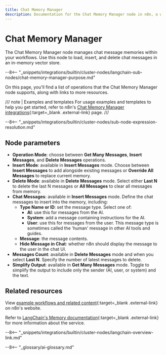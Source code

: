 ```yaml
---
title: Chat Memory Manager
description: Documentation for the Chat Memory Manager node in n8n, a workflow automation platform. Includes details of operations and configuration, and links to examples and credentials information.
---
```


# Chat Memory Manager

The Chat Memory Manager node manages chat message memories within your workflows. Use this node to load, insert, and delete chat messages in an in-memory vector store.

--8<-- "_snippets/integrations/builtin/cluster-nodes/langchain-sub-nodes/chat-memory-manager-purpose.md"

On this page, you'll find a list of operations that the Chat Memory Manager node supports, along with links to more resources.

/// note | Examples and templates
For usage examples and templates to help you get started, refer to n8n's [Chat Memory Manager integrations](https://n8n.io/integrations/chat-memory-manager/){:target=_blank .external-link} page.
///	

--8<-- "_snippets/integrations/builtin/cluster-nodes/sub-node-expression-resolution.md"

## Node parameters

* **Operation Mode**: choose between **Get Many Messages**, **Insert Messages**, and **Delete Messages** operations.
* **Insert Mode**: available in **Insert Messages** mode. Choose between **Insert Messages** to add alongside existing messages or **Override All Messages** to replace current memory.
* **Delete Mode**: available in **Delete Messages** mode. Select either **Last N** to delete the last N messages or **All Messages** to clear all messages from memory.
* **Chat Messages**: available in **Insert Messages** mode. Define the chat messages to insert into the memory, including:
	* **Type Name or ID**: set the message type. Select one of:
		* **AI**: use this for messages from the AI.
		* **System**: add a message containing instructions for the AI.
		* **User**: use this for messages from the user. This message type is sometimes called the 'human' message in other AI tools and guides.
	* **Message**: the message contents.
	* **Hide Message in Chat**: whether n8n should display the message to the user in the chat UI.
* **Messages Count**: available in **Delete Messages** mode and when you select **Last N**. Specify the number of latest messages to delete.
* **Simplify Output**: available in **Get Many Messages** mode. Toggle to simplify the output to include only the sender (AI, user, or system) and the text.

## Related resources

View [example workflows and related content](https://n8n.io/integrations/chat-messages-manager/){:target=_blank .external-link} on n8n's website.

Refer to [LangChain's Memory documentation](https://js.langchain.com/docs/modules/memory/){:target=_blank .external-link} for more information about the service.

--8<-- "_snippets/integrations/builtin/cluster-nodes/langchain-overview-link.md"

--8<-- "_glossary/ai-glossary.md"
